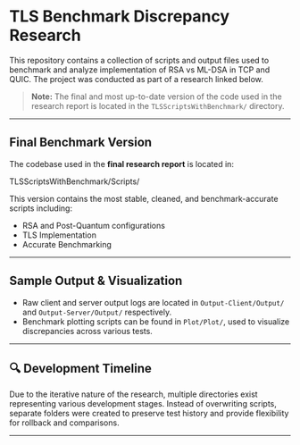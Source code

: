 # TLS Benchmark Discrepancy Research

This repository contains a collection of scripts and output files used to benchmark and analyze implementation of RSA vs ML-DSA in TCP and QUIC. The project was conducted as part of a research linked below.

> **Note:** The final and most up-to-date version of the code used in the research report is located in the `TLSScriptsWithBenchmark/` directory.

---

## Final Benchmark Version

The codebase used in the **final research report** is located in:

TLSScriptsWithBenchmark/Scripts/

This version contains the most stable, cleaned, and benchmark-accurate scripts including:
- RSA and Post-Quantum configurations
- TLS Implementation
- Accurate Benchmarking

---

## Sample Output & Visualization

- Raw client and server output logs are located in `Output-Client/Output/` and `Output-Server/Output/` respectively.
- Benchmark plotting scripts can be found in `Plot/Plot/`, used to visualize discrepancies across various tests.

---

## 🔍 Development Timeline

Due to the iterative nature of the research, multiple directories exist representing various development stages. Instead of overwriting scripts, separate folders were created to preserve test history and provide flexibility for rollback and comparisons.

---

